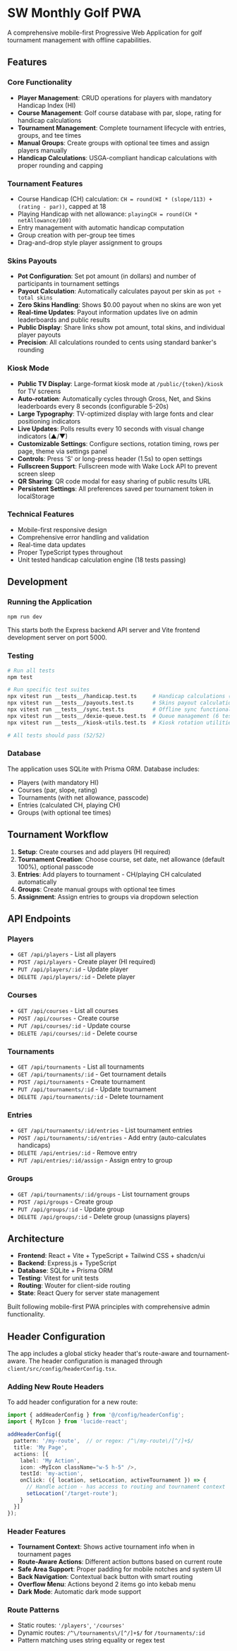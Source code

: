 # SW Monthly Golf PWA

A comprehensive mobile-first Progressive Web Application for golf tournament management with offline capabilities.

## Features

### Core Functionality
- **Player Management**: CRUD operations for players with mandatory Handicap Index (HI)
- **Course Management**: Golf course database with par, slope, rating for handicap calculations
- **Tournament Management**: Complete tournament lifecycle with entries, groups, and tee times
- **Manual Groups**: Create groups with optional tee times and assign players manually
- **Handicap Calculations**: USGA-compliant handicap calculations with proper rounding and capping

### Tournament Features
- Course Handicap (CH) calculation: `CH = round(HI * (slope/113) + (rating - par))`, capped at 18
- Playing Handicap with net allowance: `playingCH = round(CH * netAllowance/100)`
- Entry management with automatic handicap computation
- Group creation with per-group tee times
- Drag-and-drop style player assignment to groups

### Skins Payouts
- **Pot Configuration**: Set pot amount (in dollars) and number of participants in tournament settings
- **Payout Calculation**: Automatically calculates payout per skin as `pot ÷ total skins`
- **Zero Skins Handling**: Shows $0.00 payout when no skins are won yet
- **Real-time Updates**: Payout information updates live on admin leaderboards and public results
- **Public Display**: Share links show pot amount, total skins, and individual player payouts
- **Precision**: All calculations rounded to cents using standard banker's rounding

### Kiosk Mode
- **Public TV Display**: Large-format kiosk mode at `/public/{token}/kiosk` for TV screens
- **Auto-rotation**: Automatically cycles through Gross, Net, and Skins leaderboards every 8 seconds (configurable 5-20s)
- **Large Typography**: TV-optimized display with large fonts and clear positioning indicators
- **Live Updates**: Polls results every 10 seconds with visual change indicators (▲/▼)
- **Customizable Settings**: Configure sections, rotation timing, rows per page, theme via settings panel
- **Controls**: Press 'S' or long-press header (1.5s) to open settings
- **Fullscreen Support**: Fullscreen mode with Wake Lock API to prevent screen sleep
- **QR Sharing**: QR code modal for easy sharing of public results URL
- **Persistent Settings**: All preferences saved per tournament token in localStorage

### Technical Features
- Mobile-first responsive design
- Comprehensive error handling and validation
- Real-time data updates
- Proper TypeScript types throughout
- Unit tested handicap calculation engine (18 tests passing)

## Development

### Running the Application
```bash
npm run dev
```
This starts both the Express backend API server and Vite frontend development server on port 5000.

### Testing
```bash
# Run all tests
npm test

# Run specific test suites
npx vitest run __tests__/handicap.test.ts     # Handicap calculations (18 tests)
npx vitest run __tests__/payouts.test.ts      # Skins payout calculations (10 tests)
npx vitest run __tests__/sync.test.ts         # Offline sync functionality (8 tests)
npx vitest run __tests__/dexie-queue.test.ts  # Queue management (6 tests)
npx vitest run __tests__/kiosk-utils.test.ts  # Kiosk rotation utilities (10 tests)

# All tests should pass (52/52)
```

### Database
The application uses SQLite with Prisma ORM. Database includes:
- Players (with mandatory HI)
- Courses (par, slope, rating)
- Tournaments (with net allowance, passcode)  
- Entries (calculated CH, playing CH)
- Groups (with optional tee times)

## Tournament Workflow

1. **Setup**: Create courses and add players (HI required)
2. **Tournament Creation**: Choose course, set date, net allowance (default 100%), optional passcode
3. **Entries**: Add players to tournament - CH/playing CH calculated automatically
4. **Groups**: Create manual groups with optional tee times
5. **Assignment**: Assign entries to groups via dropdown selection

## API Endpoints

### Players
- `GET /api/players` - List all players
- `POST /api/players` - Create player (HI required)
- `PUT /api/players/:id` - Update player
- `DELETE /api/players/:id` - Delete player

### Courses  
- `GET /api/courses` - List all courses
- `POST /api/courses` - Create course
- `PUT /api/courses/:id` - Update course
- `DELETE /api/courses/:id` - Delete course

### Tournaments
- `GET /api/tournaments` - List all tournaments
- `GET /api/tournaments/:id` - Get tournament details
- `POST /api/tournaments` - Create tournament
- `PUT /api/tournaments/:id` - Update tournament  
- `DELETE /api/tournaments/:id` - Delete tournament

### Entries
- `GET /api/tournaments/:id/entries` - List tournament entries
- `POST /api/tournaments/:id/entries` - Add entry (auto-calculates handicaps)
- `DELETE /api/entries/:id` - Remove entry
- `PUT /api/entries/:id/assign` - Assign entry to group

### Groups
- `GET /api/tournaments/:id/groups` - List tournament groups
- `POST /api/groups` - Create group
- `PUT /api/groups/:id` - Update group
- `DELETE /api/groups/:id` - Delete group (unassigns players)

## Architecture

- **Frontend**: React + Vite + TypeScript + Tailwind CSS + shadcn/ui
- **Backend**: Express.js + TypeScript  
- **Database**: SQLite + Prisma ORM
- **Testing**: Vitest for unit tests
- **Routing**: Wouter for client-side routing
- **State**: React Query for server state management

Built following mobile-first PWA principles with comprehensive admin functionality.

## Header Configuration

The app includes a global sticky header that's route-aware and tournament-aware. The header configuration is managed through `client/src/config/headerConfig.tsx`.

### Adding New Route Headers

To add header configuration for a new route:

```typescript
import { addHeaderConfig } from '@/config/headerConfig';
import { MyIcon } from 'lucide-react';

addHeaderConfig({
  pattern: '/my-route',  // or regex: /^\/my-route\/[^/]+$/
  title: 'My Page',
  actions: [{
    label: 'My Action',
    icon: <MyIcon className="w-5 h-5" />,
    testId: 'my-action',
    onClick: ({ location, setLocation, activeTournament }) => {
      // Handle action - has access to routing and tournament context
      setLocation('/target-route');
    }
  }]
});
```

### Header Features

- **Tournament Context**: Shows active tournament info when in tournament pages
- **Route-Aware Actions**: Different action buttons based on current route
- **Safe Area Support**: Proper padding for mobile notches and system UI
- **Back Navigation**: Contextual back button with smart routing
- **Overflow Menu**: Actions beyond 2 items go into kebab menu
- **Dark Mode**: Automatic dark mode support

### Route Patterns

- Static routes: `'/players'`, `'/courses'` 
- Dynamic routes: `/^\/tournaments\/[^/]+$/` for `/tournaments/:id`
- Pattern matching uses string equality or regex test